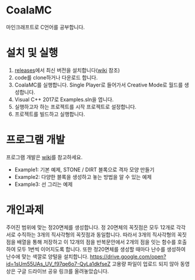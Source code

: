 # CoalaMC
마인크래프트로 C언어를 공부합니다.

# 설치 및 실행
1. [releases](https://github.com/coalasw/CoalaMC/releases)에서 최신 버전을 설치합니다([wiki](https://github.com/coalasw/CoalaMC/wiki/1.-프로그램-설치) 참조)
2. code를 clone하거나 다운로드 합니다.
3. CoalaMC를 실행합니다. Single Player로 들어가서 Creative Mode로 월드를 생성합니다.
4. Visual C++ 2017로 Examples.sln을 엽니다.
5. 실행하고자 하는 프로젝트를 시작 프로젝트로 설정합니다.
6. 프로젝트를 빌드하고 실행합니다.

# 프로그램 개발
프로그램 개발은 [wiki](https://github.com/coalasw/CoalaMC/wiki)를 참고하세요.

- Example1: 기본 예제, STONE / DIRT 블록으로 격자 모양 만들기
- Example2: 다양한 블록을 생성하고 놓는 방법을 알 수 있는 예제
- Example3: 선 그리는 예제
# 개인과제
주어진 범위에 맞는 정20면체를 생성합니다.
정 20면체의 꼭짓점은 모두 12개로 각각 서로 수직하는 3개의 직사각형의 꼭짓점과 동일합니다.
따라서 3개의 직사각형의 꼭짓점을 배열을 통해 저장하고 이 12개의 점을 반복문안에서 2개의 점을 잇는 함수를 호출하여 모두 1번씩 이어지도록 합니다. 
또한 정20면체를 생성할 때마다 난수를 생성하여 난수에 맞는 색깔로 양털을 설치합니다. 
https://drive.google.com/open?id=1sUm55UAs_UV_f97qe6o7-QyLa1dkfseZ
고용량 파일이 업로드 되지 않아 동영상은 구글 드라이브 공유 링크를 올려놓았습니다.

